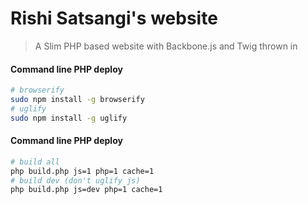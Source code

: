 # Rishi Satsangi's website
> A Slim PHP based website with Backbone.js and Twig thrown in

#### Command line PHP deploy

```bash
# browserify
sudo npm install -g browserify
# uglify
sudo npm install -g uglify
```


#### Command line PHP deploy

```bash
# build all
php build.php js=1 php=1 cache=1
# build dev (don't uglify js)
php build.php js=dev php=1 cache=1
```
